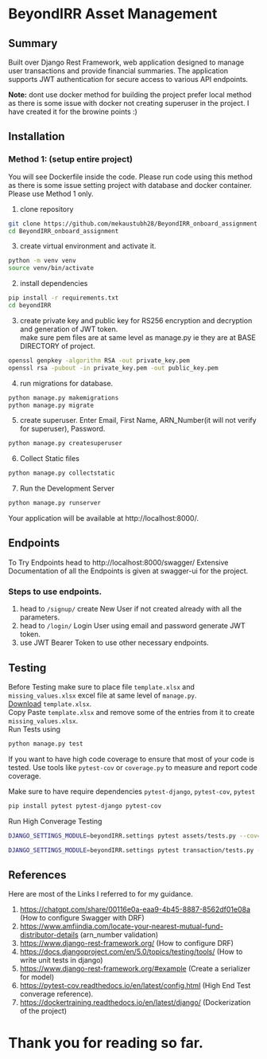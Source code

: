 # BeyondIRR Asset Management

## Summary
Built over Django Rest Framework, web application designed to manage user transactions and provide financial summaries. The application supports JWT authentication for secure access to various API endpoints.

**Note:** dont use docker method for building the project prefer local method as there is some issue with docker not creating superuser in the project. I have created it for the browine points :)
## Installation

### Method 1: (setup entire project)
You will see Dockerfile inside the code. Please run code using this method as there is some issue setting project with database and docker container. Please use Method 1 only.
1. clone repository
```bash
git clone https://github.com/mekaustubh28/BeyondIRR_onboard_assignment
cd BeyondIRR_onboard_assignment
```
3. create virtual environment and activate it.
```bash
python -m venv venv
source venv/bin/activate
```
2. install dependencies
```bash
pip install -r requirements.txt
cd beyondIRR
```
3. create private key and public key for RS256 encryption and decryption and generation of JWT token.\
make sure pem files are at same level as manage.py ie they are at BASE DIRECTORY of project.
```bash
openssl genpkey -algorithm RSA -out private_key.pem 
openssl rsa -pubout -in private_key.pem -out public_key.pem
```
4. run migrations for database.
```bash
python manage.py makemigrations
python manage.py migrate
```
5. create superuser. Enter Email, First Name, ARN_Number(it will not verify for superuser), Password.
```bash
python manage.py createsuperuser
```
6. Collect Static files
```bash
python manage.py collectstatic
```
7. Run the Development Server
```bash
python manage.py runserver
```

Your application will be available at http://localhost:8000/.

## Endpoints
To Try Endpoints head to http://localhost:8000/swagger/
Extensive Documentation of all the Endpoints is given at swagger-ui for the project.

### Steps to use endpoints.
1. head to `/signup/` create New User if not created already with all the parameters.
2. head to `/login/` Login User using email and password generate JWT token.
3. use JWT Bearer Token to use other necessary endpoints.

## Testing
Before Testing make sure to place file `template.xlsx` and `missing_values.xlsx` excel file at same level of 
`manage.py`.\
[Download](https://github.com/BeyondIRR/sample-assignment/blob/main/template.xlsx) `template.xlsx`.\
Copy Paste `template.xlsx` and remove some of the entries from it to create `missing_values.xlsx`.\
Run Tests using 
```bash
python manage.py test
```
If you want to have high code coverage to ensure that most of your code is tested. Use tools like `pytest-cov` or `coverage.py` to measure and report code coverage.

Make sure to have require dependencies `pytest-django`, `pytest-cov`, `pytest`
```bash
pip install pytest pytest-django pytest-cov
```
Run High Converage Testing
```bash
DJANGO_SETTINGS_MODULE=beyondIRR.settings pytest assets/tests.py --cov=assets --cov-report=html --cov-report=term-missing
```
```bash
DJANGO_SETTINGS_MODULE=beyondIRR.settings pytest transaction/tests.py --cov=transaction --cov-report=html --cov-report=term-missing
```


## References
Here are most of the Links I referred to for my guidance.
1. https://chatgpt.com/share/00116e0a-eaa9-4b45-8887-8562df01e08a (How to configure Swagger with DRF)
2. https://www.amfiindia.com/locate-your-nearest-mutual-fund-distributor-details (arn_number validation)
3. https://www.django-rest-framework.org/ (How to configure DRF)
4. https://docs.djangoproject.com/en/5.0/topics/testing/tools/ (How to write unit tests in django)
5. https://www.django-rest-framework.org/#example (Create a serializer for model)
6. https://pytest-cov.readthedocs.io/en/latest/config.html (High End Test converage reference).
7. https://dockertraining.readthedocs.io/en/latest/django/ (Dockerization of the project)

# Thank you for reading so far.
